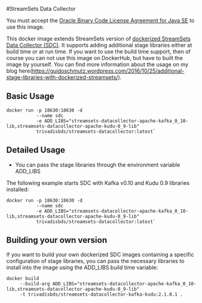#StreamSets Data Collector

You must accept the [Oracle Binary Code License Agreement for Java SE](http://www.oracle.com/technetwork/java/javase/terms/license/index.html) to use this image.

This docker image extends StreamSets version of [dockerized StreamSets Data Collector (SDC)](https://hub.docker.com/r/streamsets/datacollector/). It supports adding additional stage libraries either at build time or at run time. If you want to use the build time support, then of course you can not use this image on DockerHub, but have to built the image by yourself. 
You can find more information about the usage on my blog here(https://guidoschmutz.wordpress.com/2016/10/25/additional-stage-libraries-with-dockerized-streamsets/).

Basic Usage
-----------
```
docker run -p 18630:18630 -d 
           --name sdc 
           -e ADD_LIBS="streamsets-datacollector-apache-kafka_0_10-lib,streamsets-datacollector-apache-kudu-0_9-lib"     
           trivadisbds/streamsets-datacollector:latest`
```
Detailed Usage
--------------
*   You can pass the stage libraries through the environment variable ADD_LIBS

The following example starts SDC with Kafka v0.10 and Kudu 0.9 libraries installed:

```
docker run -p 18630:18630 -d 
           --name sdc 
           -e ADD_LIBS="streamsets-datacollector-apache-kafka_0_10-lib,streamsets-datacollector-apache-kudu-0_9-lib"     
           trivadisbds/streamsets-datacollector:latest`
```

Building your own version
-------------------------

If you want to build your own dockerized SDC images containing a specific configuration of stage libraries, you can pass the necessary libraries to install into the image using the ADD_LIBS build time variable:

```
docker build
     --build-arg ADD_LIBS="streamsets-datacollector-apache-kafka_0_10-lib,streamsets-datacollector-apache-kudu-0_9-lib" 
     -t trivadisbds/streamsets-datacollector-kafka-kudu:2.1.0.1 .
```

